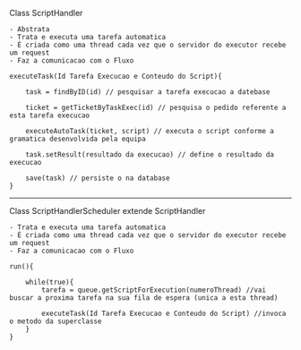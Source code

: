 Class ScriptHandler

    - Abstrata
    - Trata e executa uma tarefa automatica
    - É criada como uma thread cada vez que o servidor do executor recebe um request
    - Faz a comunicacao com o Fluxo

    executeTask(Id Tarefa Execucao e Conteudo do Script){

	    task = findByID(id) // pesquisar a tarefa execucao a datebase

        ticket = getTicketByTaskExec(id) // pesquisa o pedido referente a esta tarefa execucao

	    executeAutoTask(ticket, script) // executa o script conforme a gramatica desenvolvida pela equipa

        task.setResult(resultado da execucao) // define o resultado da execucao

        save(task) // persiste o na database
    }

---

Class ScriptHandlerScheduler extende ScriptHandler

    - Trata e executa uma tarefa automatica
    - É criada como uma thread cada vez que o servidor do executor recebe um request
    - Faz a comunicacao com o Fluxo

    run(){

	    while(true){
            tarefa = queue.getScriptForExecution(numeroThread) //vai buscar a proxima tarefa na sua fila de espera (unica a esta thread)

            executeTask(Id Tarefa Execucao e Conteudo do Script) //invoca o metodo da superclasse
        }
    }